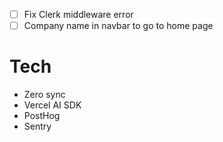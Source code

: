 - [ ] Fix Clerk middleware error
- [ ] Company name in navbar to go to home page

# Tech

- Zero sync
- Vercel AI SDK
- PostHog
- Sentry
